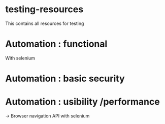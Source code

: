 # testing-resources
This contains all resources for testing

# Automation : functional 
With selenium

# Automation : basic security 

# Automation : usibility /performance
-> Browser navigation  API with selenium
